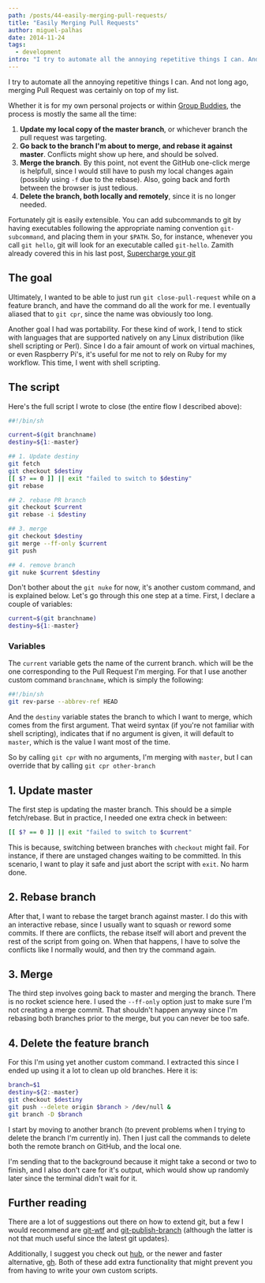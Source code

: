 ```yaml
---
path: /posts/44-easily-merging-pull-requests/
title: "Easily Merging Pull Requests"
author: miguel-palhas
date: 2014-11-24
tags:
  - development
intro: "I try to automate all the annoying repetitive things I can. And not long ago, merging Pull Request was certainly on top of my list."
---
```


I try to automate all the annoying repetitive things I can. And not long ago, merging Pull Request was certainly on top of my list.

Whether it is for my own personal projects or within [Group Buddies](https://www.groupbuddies.com/), the process is mostly the same all the time:

1. **Update my local copy of the master branch**, or whichever branch the pull request was targeting.
2. **Go back to the branch I'm about to merge, and rebase it against master**. Conflicts might show up here, and should be solved.
3. **Merge the branch**. By this point, not event the GitHub one-click merge is helpfull, since I would still have to push my local changes again (possibly using `-f` due to the rebase). Also, going back and forth between the browser is just tedious.
4. **Delete the branch, both locally and remotely**, since it is no longer needed.

Fortunately git is easily extensible. You can add subcommands to git by having executables following the appropriate naming convention `git-subcommand`, and placing them in your `$PATH`. So, for instance, whenever you call `git hello`, git will look for an executable called `git-hello`.
Zamith already covered this in his last post, [Supercharge your git](https://blog.groupbuddies.com/posts/43-supercharge-your-git)

## The goal

Ultimately, I wanted to be able to just run `git close-pull-request` while on a feature branch, and have the command do all the work for me. I eventually aliased that to `git cpr`, since the name was obviously too long.

Another goal I had was portability. For these kind of work, I tend to stick with languages that are supported natively on any Linux distribution (like shell scripting or Perl). Since I do a fair amount of work on virtual machines, or even Raspberry Pi's, it's useful for me not to rely on Ruby for my workflow. This time, I went with shell scripting.

## The script

Here's the full script I wrote to close (the entire flow I described above):

```sh
##!/bin/sh

current=$(git branchname)
destiny=${1:-master}

## 1. Update destiny
git fetch
git checkout $destiny
[[ $? == 0 ]] || exit "failed to switch to $destiny"
git rebase

## 2. rebase PR branch
git checkout $current
git rebase -i $destiny

## 3. merge
git checkout $destiny
git merge --ff-only $current
git push

## 4. remove branch
git nuke $current $destiny
```

Don't bother about the `git nuke` for now, it's another custom command, and is explained below.
Let's go through this one step at a time. First, I declare a couple of variables:

```sh
current=$(git branchname)
destiny=${1:-master}
```

### Variables

The `current` variable gets the name of the current branch. which will be the one corresponding to the Pull Request I'm merging. For that I use another custom command `branchname`, which is simply the following:

```sh
##!/bin/sh
git rev-parse --abbrev-ref HEAD
```

And the `destiny` variable states the branch to which I want to merge, which comes from the first argument. That weird syntax (if you're not familiar with shell scripting), indicates that if no argument is given, it will default to `master`, which is the value I want most of the time.

So by calling `git cpr` with no arguments, I'm merging with `master`, but I can override that by calling `git cpr other-branch`

## 1. Update master

The first step is updating the master branch. This should be a simple fetch/rebase. But in practice, I needed one extra check in between:

```sh
[[ $? == 0 ]] || exit "failed to switch to $current"
```

This is because, switching between branches with `checkout` might fail. For instance, if there are unstaged changes waiting to be committed. In this scenario, I want to play it safe and just abort the script with `exit`. No harm done.

## 2. Rebase branch

After that, I want to rebase the target branch against master. I do this with an interactive rebase, since I usually want to squash or reword some commits.
If there are conflicts, the rebase itself will abort and prevent the rest of the script from going on. When that happens, I have to solve the conflicts like I normally would, and then try the command again.

## 3. Merge

The third step involves going back to master and merging the branch. There is no rocket science here. I used the `--ff-only` option just to make sure I'm not creating a merge commit. That shouldn't happen anyway since I'm rebasing both branches prior to the merge, but you can never be too safe.

## 4. Delete the feature branch

For this I'm using yet another custom command. I extracted this since I ended up using it a lot to clean up old branches. Here it is:

```sh
branch=$1
destiny=${2:-master}
git checkout $destiny
git push --delete origin $branch > /dev/null & 
git branch -D $branch
```

I start by moving to another branch (to prevent problems when I trying to delete the branch I'm currently in). Then I just call the commands to delete both the remote branch on GitHub, and the local one.

I'm sending that to the background because it might take a second or two to finish, and I also don't care for it's output, which would show up randomly later since the terminal didn't wait for it.

## Further reading

There are a lot of suggestions out there on how to extend git, but a few I would recommend are [git-wtf](https://gitorious.org/willgit/mainline/source/a84bba3726a19bc78086852d54bb0219ea1bb6f9:bin/git-wtf) and [git-publish-branch](https://gitorious.org/willgit/mainline/source/a84bba3726a19bc78086852d54bb0219ea1bb6f9:bin/git-publish-branch#L6) (although the latter is not that much useful since the latest git updates).

Additionally, I suggest you check out [hub](https://hub.github.com/), or the newer and faster alternative, [gh](https://owenou.com/gh/). Both of these add extra functionality that might prevent you from having to write your own custom scripts.
